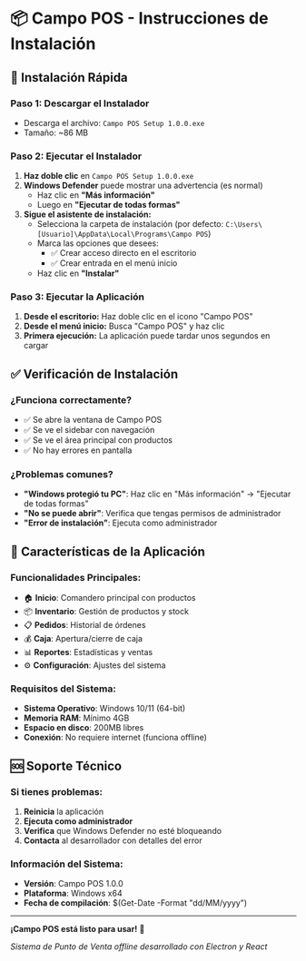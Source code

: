 # 📦 Campo POS - Instrucciones de Instalación

## 🚀 Instalación Rápida

### Paso 1: Descargar el Instalador
- Descarga el archivo: `Campo POS Setup 1.0.0.exe`
- Tamaño: ~86 MB

### Paso 2: Ejecutar el Instalador
1. **Haz doble clic** en `Campo POS Setup 1.0.0.exe`
2. **Windows Defender** puede mostrar una advertencia (es normal)
   - Haz clic en **"Más información"**
   - Luego en **"Ejecutar de todas formas"**
3. **Sigue el asistente de instalación:**
   - Selecciona la carpeta de instalación (por defecto: `C:\Users\[Usuario]\AppData\Local\Programs\Campo POS`)
   - Marca las opciones que desees:
     - ✅ Crear acceso directo en el escritorio
     - ✅ Crear entrada en el menú inicio
   - Haz clic en **"Instalar"**

### Paso 3: Ejecutar la Aplicación
1. **Desde el escritorio:** Haz doble clic en el icono "Campo POS"
2. **Desde el menú inicio:** Busca "Campo POS" y haz clic
3. **Primera ejecución:** La aplicación puede tardar unos segundos en cargar

## ✅ Verificación de Instalación

### ¿Funciona correctamente?
- ✅ Se abre la ventana de Campo POS
- ✅ Se ve el sidebar con navegación
- ✅ Se ve el área principal con productos
- ✅ No hay errores en pantalla

### ¿Problemas comunes?
- **"Windows protegió tu PC"**: Haz clic en "Más información" → "Ejecutar de todas formas"
- **"No se puede abrir"**: Verifica que tengas permisos de administrador
- **"Error de instalación"**: Ejecuta como administrador

## 🔧 Características de la Aplicación

### Funcionalidades Principales:
- 🏠 **Inicio**: Comandero principal con productos
- 📦 **Inventario**: Gestión de productos y stock
- 📋 **Pedidos**: Historial de órdenes
- 💰 **Caja**: Apertura/cierre de caja
- 📊 **Reportes**: Estadísticas y ventas
- ⚙️ **Configuración**: Ajustes del sistema

### Requisitos del Sistema:
- **Sistema Operativo**: Windows 10/11 (64-bit)
- **Memoria RAM**: Mínimo 4GB
- **Espacio en disco**: 200MB libres
- **Conexión**: No requiere internet (funciona offline)

## 🆘 Soporte Técnico

### Si tienes problemas:
1. **Reinicia** la aplicación
2. **Ejecuta como administrador**
3. **Verifica** que Windows Defender no esté bloqueando
4. **Contacta** al desarrollador con detalles del error

### Información del Sistema:
- **Versión**: Campo POS 1.0.0
- **Plataforma**: Windows x64
- **Fecha de compilación**: $(Get-Date -Format "dd/MM/yyyy")

---
**¡Campo POS está listo para usar!** 🎉

*Sistema de Punto de Venta offline desarrollado con Electron y React*
